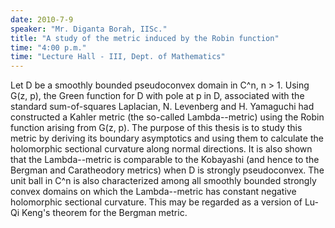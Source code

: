 ```yaml
---
date: 2010-7-9
speaker: "Mr. Diganta Borah, IISc."
title: "A study of the metric induced by the Robin function"
time: "4:00 p.m." 
time: "Lecture Hall - III, Dept. of Mathematics"
---
```

Let D be a smoothly bounded pseudoconvex domain in C^n, n > 1. Using G(z, p), the Green function for D with pole at p in D, associated with the standard sum-of-squares Laplacian, N. Levenberg and H. Yamaguchi had constructed a Kahler metric (the so-called Lambda--metric) using the Robin function arising from G(z, p). The purpose of this thesis is to study this metric by deriving its boundary asymptotics and using them to calculate the holomorphic sectional curvature along normal directions. It is also shown that the Lambda--metric is comparable to the Kobayashi (and hence to the Bergman and Caratheodory metrics) when D is strongly pseudoconvex. The unit ball in C^n is also characterized among all smoothly bounded strongly convex domains on which the Lambda--metric has constant negative holomorphic sectional curvature. This may be regarded as a version of Lu-Qi Keng's theorem for the Bergman metric.
